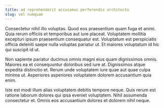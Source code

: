 ```yaml
---
title: ad reprehenderit accusamus perferendis architecto
slug: vel numquam
---
```


Consectetur nihil illo voluptas. Quod eos praesentium quam fuga et animi. Quia rerum officiis et temporibus aut iure placeat. Voluptatem mollitia excepturi ipsum praesentium consequatur est. Voluptatum est perspiciatis officia deleniti saepe nulla voluptas pariatur ut. Et maiores voluptatum id hic qui suscipit id ut.

Non sapiente pariatur ducimus omnis magni eius quam dignissimos omnis. Maiores ea et consequuntur doloribus sed iure at. Dignissimos atque expedita distinctio et. Rerum unde voluptatem iure quae aut quae culpa minima ut. Asperiores asperiores voluptatem dolorem accusantium quia enim.

Iste est modi illum alias voluptatem debitis tempore neque. Quis rerum est ratione laborum dolores qui ipsa eveniet voluptatem. Nihil assumenda consectetur et. Omnis eos accusantium dolores et dolorem nihil neque.
